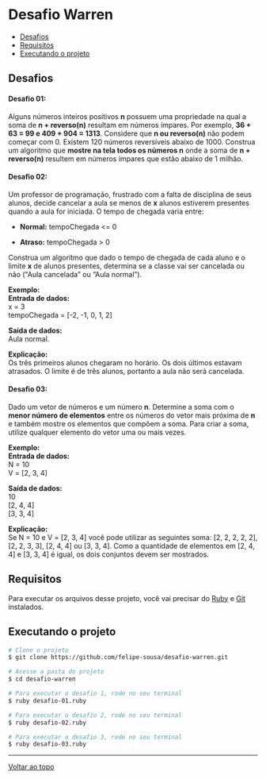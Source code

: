 # Desafio Warren

* [Desafios](#desafios)
* [Requisitos](#requisitos)
* [Executando o projeto](#executando-o-projeto)

## Desafios

#### Desafio 01:
Alguns números inteiros positivos **n** possuem uma propriedade na qual a soma de **n + reverso(n)** resultam em números ímpares. Por exemplo, **36 + 63 = 99 e 409 + 904 = 1313**. Considere que **n ou reverso(n)** não podem começar com 0.
Existem 120 números reversíveis abaixo de 1000.
Construa um algoritmo que **mostre na tela todos os números n** onde a soma de **n + reverso(n)** resultem em números ímpares que estão abaixo de 1 milhão.

#### Desafio 02:
Um professor de programação, frustrado com a falta de disciplina de seus alunos, decide cancelar a aula se menos de **x** alunos estiverem presentes quando a aula for iniciada. O tempo de chegada varia entre:
* **Normal:** tempoChegada <= 0

* **Atraso:** tempoChegada > 0

Construa um algoritmo que dado o tempo de chegada de cada aluno e o limite **x** de alunos presentes, determina se a classe vai ser cancelada ou não ("Aula cancelada” ou “Aula normal”).

**Exemplo:**  
**Entrada de dados:**  
x = 3  
tempoChegada = [-2, -1, 0, 1, 2]  

**Saída de dados:**  
Aula normal.

**Explicação:**  
Os três primeiros alunos chegaram no horário. Os dois últimos estavam atrasados. O limite é de três alunos, portanto a aula não será cancelada.

#### Desafio 03:
Dado um vetor de números e um número **n**. Determine a soma com o **menor número de elementos** entre os números do vetor mais próxima de **n** e também mostre os elementos que compõem a soma. Para criar a soma, utilize qualquer elemento do vetor uma ou mais vezes.

**Exemplo:**  
**Entrada de dados:**  
N = 10  
V = [2, 3, 4]  

**Saída de dados:**  
10  
[2, 4, 4]  
[3, 3, 4]  

**Explicação:**  
Se N = 10 e V = [2, 3, 4] você pode utilizar as seguintes soma: [2, 2, 2, 2, 2], [2, 2, 3, 3], [2, 4, 4] ou [3, 3, 4]. Como a quantidade de elementos em [2, 4, 4] e [3, 3, 4] é igual, os dois conjuntos devem ser mostrados.  

## Requisitos
Para executar os arquivos desse projeto, você vai precisar do [Ruby](https://www.ruby-lang.org/pt/downloads/) e [Git](https://git-scm.com/) instalados.  

## Executando o projeto
```bash
# Clone o projeto
$ git clone https://github.com/felipe-sousa/desafio-warren.git

# Acesse a pasta do projeto
$ cd desafio-warren

# Para executar o desafio 1, rode no seu terminal
$ ruby desafio-01.ruby

# Para executar o desafio 2, rode no seu terminal
$ ruby desafio-02.ruby

# Para executar o desafio 3, rode no seu terminal
$ ruby desafio-03.ruby
```
  
---
[Voltar ao topo](#top)
